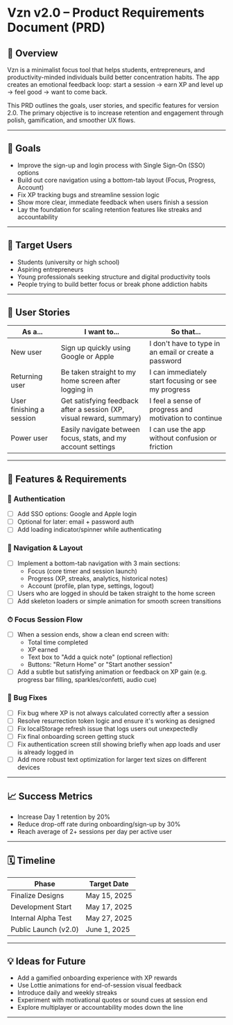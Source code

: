 # Vzn v2.0 – Product Requirements Document (PRD)

## 📘 Overview

Vzn is a minimalist focus tool that helps students, entrepreneurs, and productivity-minded individuals build better concentration habits. The app creates an emotional feedback loop: start a session → earn XP and level up → feel good → want to come back.

This PRD outlines the goals, user stories, and specific features for version 2.0. The primary objective is to increase retention and engagement through polish, gamification, and smoother UX flows. 

---

## 🎯 Goals

- Improve the sign-up and login process with Single Sign-On (SSO) options
- Build out core navigation using a bottom-tab layout (Focus, Progress, Account)
- Fix XP tracking bugs and streamline session logic
- Show more clear, immediate feedback when users finish a session
- Lay the foundation for scaling retention features like streaks and accountability

---

## 👥 Target Users

- Students (university or high school)
- Aspiring entrepreneurs
- Young professionals seeking structure and digital productivity tools
- People trying to build better focus or break phone addiction habits

---

## 🙋 User Stories

| As a...             | I want to...                                                                 | So that...                                                  |
|---------------------|------------------------------------------------------------------------------|-------------------------------------------------------------|
| New user            | Sign up quickly using Google or Apple                                       | I don't have to type in an email or create a password       |
| Returning user      | Be taken straight to my home screen after logging in                        | I can immediately start focusing or see my progress         |
| User finishing a session | Get satisfying feedback after a session (XP, visual reward, summary)    | I feel a sense of progress and motivation to continue       |
| Power user          | Easily navigate between focus, stats, and my account settings               | I can use the app without confusion or friction             |

---

## 🧱 Features & Requirements

### 🔐 Authentication

- [ ] Add SSO options: Google and Apple login
- [ ] Optional for later: email + password auth
- [ ] Add loading indicator/spinner while authenticating

### 🧭 Navigation & Layout

- [ ] Implement a bottom-tab navigation with 3 main sections:
  - Focus (core timer and session launch)
  - Progress (XP, streaks, analytics, historical notes)
  - Account (profile, plan type, settings, logout)
- [ ] Users who are logged in should be taken straight to the home screen
- [ ] Add skeleton loaders or simple animation for smooth screen transitions

### ⏱ Focus Session Flow

- [ ] When a session ends, show a clean end screen with:
  - Total time completed
  - XP earned
  - Text box to "Add a quick note" (optional reflection)
  - Buttons: "Return Home" or "Start another session"
- [ ] Add a subtle but satisfying animation or feedback on XP gain (e.g. progress bar filling, sparkles/confetti, audio cue)

### 🐛 Bug Fixes

- [ ] Fix bug where XP is not always calculated correctly after a session
- [ ] Resolve resurrection token logic and ensure it's working as designed
- [ ] Fix localStorage refresh issue that logs users out unexpectedly
- [ ] Fix final onboarding screen getting stuck
- [ ] Fix authentication screen still showing briefly when app loads and user is already logged in
- [ ] Add more robust text optimization for larger text sizes on different devices

---

## 📈 Success Metrics

- Increase Day 1 retention by 20%
- Reduce drop-off rate during onboarding/sign-up by 30%
- Reach average of 2+ sessions per day per active user

---

## 🗓 Timeline

| Phase               | Target Date     |
|---------------------|-----------------|
| Finalize Designs    | May 15, 2025     |
| Development Start   | May 17, 2025     |
| Internal Alpha Test | May 27, 2025     |
| Public Launch (v2.0)| June 1, 2025     |

---

## 💡 Ideas for Future

- Add a gamified onboarding experience with XP rewards
- Use Lottie animations for end-of-session visual feedback
- Introduce daily and weekly streaks
- Experiment with motivational quotes or sound cues at session end
- Explore multiplayer or accountability modes down the line

---

